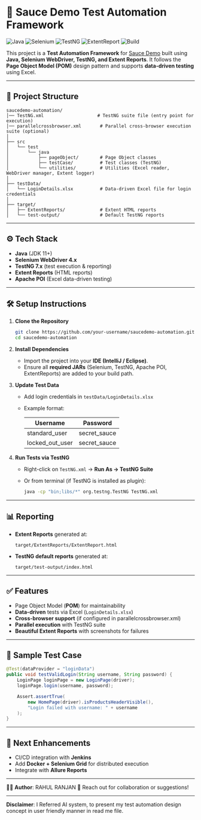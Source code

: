 
# 🚀 Sauce Demo Test Automation Framework

![Java](https://img.shields.io/badge/Java-11%2B-blue)
![Selenium](https://img.shields.io/badge/Selenium-4.x-brightgreen)
![TestNG](https://img.shields.io/badge/TestNG-7.x-orange)
![ExtentReport](https://img.shields.io/badge/Reporting-Extent-lightgrey)
![Build](https://img.shields.io/badge/Build-Passing-success)

This project is a **Test Automation Framework** for [Sauce Demo](https://www.saucedemo.com/) built using **Java, Selenium WebDriver, TestNG, and Extent Reports**.
It follows the **Page Object Model (POM)** design pattern and supports **data-driven testing** using Excel.

---

## 📂 Project Structure

```
saucedemo-automation/
│── TestNG.xml                    # TestNG suite file (entry point for execution)
│── parallelcrossbrowser.xml       # Parallel cross-browser execution suite (optional)
│
├── src
│   └── test
│       └── java
│           ├── pageObject/        # Page Object classes
│           ├── testCase/          # Test classes (TestNG)
│           └── utilities/         # Utilities (Excel reader, WebDriver manager, Extent logger)
│
├── testData/
│   └── LoginDetails.xlsx          # Data-driven Excel file for login credentials
│
├── target/
│   ├── ExtentReports/             # Extent HTML reports
│   └── test-output/               # Default TestNG reports
```

---

## ⚙️ Tech Stack

* **Java** (JDK 11+)
* **Selenium WebDriver 4.x**
* **TestNG 7.x** (test execution & reporting)
* **Extent Reports** (HTML reports)
* **Apache POI** (Excel data-driven testing)

---

## 🛠️ Setup Instructions

1. **Clone the Repository**

   ```bash
   git clone https://github.com/your-username/saucedemo-automation.git
   cd saucedemo-automation
   ```

2. **Install Dependencies**

   * Import the project into your **IDE (IntelliJ / Eclipse)**.
   * Ensure all **required JARs** (Selenium, TestNG, Apache POI, ExtentReports) are added to your build path.

3. **Update Test Data**

   * Add login credentials in `testData/LoginDetails.xlsx`
   * Example format:

     | Username          | Password      |
     | ----------------- | ------------- |
     | standard\_user    | secret\_sauce |
     | locked\_out\_user | secret\_sauce |

4. **Run Tests via TestNG**

   * Right-click on `TestNG.xml` → **Run As → TestNG Suite**
   * Or from terminal (if TestNG is installed as plugin):

     ```bash
     java -cp "bin;libs/*" org.testng.TestNG TestNG.xml
     ```

---

## 📊 Reporting

* **Extent Reports** generated at:

  ```
  target/ExtentReports/ExtentReport.html
  ```
* **TestNG default reports** generated at:

  ```
  target/test-output/index.html
  ```

---

## ✅ Features

* Page Object Model (**POM**) for maintainability
* **Data-driven** tests via Excel (`LoginDetails.xlsx`)
* **Cross-browser support** (if configured in parallelcrossbrowser.xml)
* **Parallel execution** with TestNG suite
* **Beautiful Extent Reports** with screenshots for failures

---

## 🔧 Sample Test Case

```java
@Test(dataProvider = "loginData")
public void testValidLogin(String username, String password) {
    LoginPage loginPage = new LoginPage(driver);
    loginPage.login(username, password);

    Assert.assertTrue(
        new HomePage(driver).isProductsHeaderVisible(),
        "Login failed with username: " + username
    );
}
```

---

## 📌 Next Enhancements

* CI/CD integration with **Jenkins**
* Add **Docker + Selenium Grid** for distributed execution
* Integrate with **Allure Reports**

---

👨‍💻 **Author**: RAHUL RANJAN
📧 Reach out for collaboration or suggestions!

---

**Disclaimer**: I Referred AI system, to present my test automation design concept in user friendly manner in read me file. 


